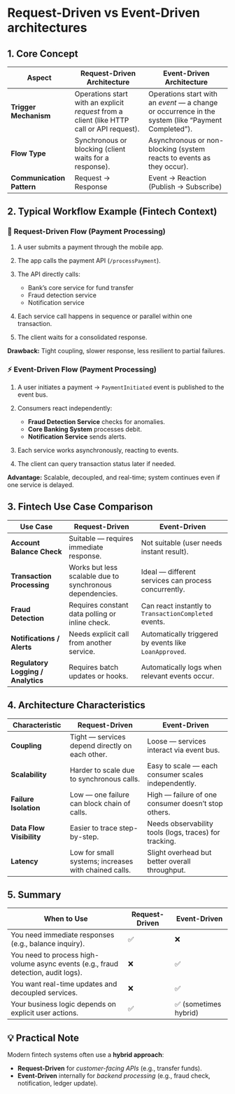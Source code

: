 # **Request-Driven** vs **Event-Driven** architectures

## **1. Core Concept**

| Aspect                    | **Request-Driven Architecture**                                                            | **Event-Driven Architecture**                                                                       |
| ------------------------- | ------------------------------------------------------------------------------------------ | --------------------------------------------------------------------------------------------------- |
| **Trigger Mechanism**     | Operations start with an explicit _request_ from a client (like HTTP call or API request). | Operations start with an _event_ — a change or occurrence in the system (like “Payment Completed”). |
| **Flow Type**             | Synchronous or blocking (client waits for a response).                                     | Asynchronous or non-blocking (system reacts to events as they occur).                               |
| **Communication Pattern** | Request → Response                                                                         | Event → Reaction (Publish → Subscribe)                                                              |

## **2. Typical Workflow Example (Fintech Context)**

### 🧾 **Request-Driven Flow (Payment Processing)**

1. A user submits a payment through the mobile app.
2. The app calls the payment API (`/processPayment`).
3. The API directly calls:

   - Bank’s core service for fund transfer
   - Fraud detection service
   - Notification service

4. Each service call happens in sequence or parallel within one transaction.
5. The client waits for a consolidated response.

**Drawback:** Tight coupling, slower response, less resilient to partial failures.

### ⚡ **Event-Driven Flow (Payment Processing)**

1. A user initiates a payment → `PaymentInitiated` event is published to the event bus.
2. Consumers react independently:

   - **Fraud Detection Service** checks for anomalies.
   - **Core Banking System** processes debit.
   - **Notification Service** sends alerts.

3. Each service works asynchronously, reacting to events.
4. The client can query transaction status later if needed.

**Advantage:** Scalable, decoupled, and real-time; system continues even if one service is delayed.

## **3. Fintech Use Case Comparison**

| Use Case                           | **Request-Driven**                                       | **Event-Driven**                                       |
| ---------------------------------- | -------------------------------------------------------- | ------------------------------------------------------ |
| **Account Balance Check**          | Suitable — requires immediate response.                  | Not suitable (user needs instant result).              |
| **Transaction Processing**         | Works but less scalable due to synchronous dependencies. | Ideal — different services can process concurrently.   |
| **Fraud Detection**                | Requires constant data polling or inline check.          | Can react instantly to `TransactionCompleted` events.  |
| **Notifications / Alerts**         | Needs explicit call from another service.                | Automatically triggered by events like `LoanApproved`. |
| **Regulatory Logging / Analytics** | Requires batch updates or hooks.                         | Automatically logs when relevant events occur.         |

## **4. Architecture Characteristics**

| Characteristic           | **Request-Driven**                                   | **Event-Driven**                                       |
| ------------------------ | ---------------------------------------------------- | ------------------------------------------------------ |
| **Coupling**             | Tight — services depend directly on each other.      | Loose — services interact via event bus.               |
| **Scalability**          | Harder to scale due to synchronous calls.            | Easy to scale — each consumer scales independently.    |
| **Failure Isolation**    | Low — one failure can block chain of calls.          | High — failure of one consumer doesn’t stop others.    |
| **Data Flow Visibility** | Easier to trace step-by-step.                        | Needs observability tools (logs, traces) for tracking. |
| **Latency**              | Low for small systems; increases with chained calls. | Slight overhead but better overall throughput.         |

## **5. Summary**

| When to Use                                                                       | **Request-Driven** | **Event-Driven**      |
| --------------------------------------------------------------------------------- | ------------------ | --------------------- |
| You need immediate responses (e.g., balance inquiry).                             | ✅                 | ❌                    |
| You need to process high-volume async events (e.g., fraud detection, audit logs). | ❌                 | ✅                    |
| You want real-time updates and decoupled services.                                | ❌                 | ✅                    |
| Your business logic depends on explicit user actions.                             | ✅                 | ✅ (sometimes hybrid) |

## **💡 Practical Note**

Modern fintech systems often use a **hybrid approach**:

- **Request-Driven** for _customer-facing APIs_ (e.g., transfer funds).
- **Event-Driven** internally for _backend processing_ (e.g., fraud check, notification, ledger update).
